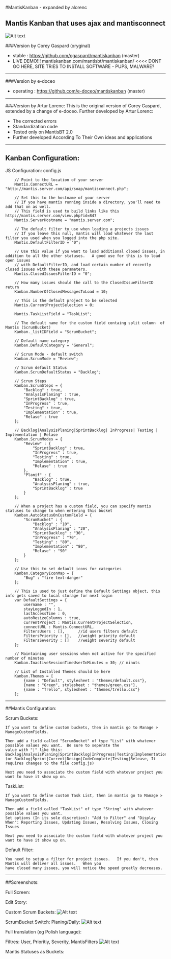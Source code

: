 #MantisKanban - expanded by alorenc

Mantis Kanban that uses ajax and mantisconnect
---

![Alt text](https://raw.github.com/cgaspard/mantiskanban/master/images/mantis_logo.png "Logo")

###Version by Corey Gaspard (oryginal)
* stable : https://github.com/cgaspard/mantiskanban (master)
* LIVE DEMO!!! mantiskanban.com/mantisbt/mantiskanban/ <<<< DONT GO HERE, SITE TRIES TO INSTALL SOFTWARE - PUPS, MALWARE?

---
###Version by e-doceo
* operating	: https://github.com/e-doceo/mantiskanban (master)

---
###Version by Artur Lorenc:
This is the original version of Corey Gaspard, extended by a change of e-doceo. Further developed by Artur Lorenc:
* The corrected errors
* Standardization code
* Tested only on MantisBT 2.0
* Further developed According To Their Own ideas and applications

---
## Kanban Configuration:

JS Configuration: config.js

		// Point to the location of your server
		Mantis.ConnectURL = "http://mantis.server.com/api/soap/mantisconnect.php";

		// Set this to the hostname of your server
		// If you have mantis running inside a directory, you'll need to add that on as well.
		// This field is used to build links like this http://mantis.server.com/view.php?id=847
		Mantis.ServerHostname = "mantis.server.com";

		// The default filter to use when loading a projects issues
		// If you leave this null, mantis will load whatever the last filter you used when you logged into the php site.
		Mantis.DefaultFilterID = "0";

		// Use this value if you want to load additional closed issues, in addition to all the other statuses.   A good use for this is to load open issues
		// with DefaultFilterID, and load certain number of recently closed issues with these parameters.
		Mantis.ClosedIssuesFilterID = "0";

		// How many issues should the call to the ClosedIssueFilterID return
		Kanban.NumberOfClosedMessagesToLoad = 10;

		// This is the default project to be selected
		Mantis.CurrentProjectSelection = 0;

		Mantis.TaskListField = "TaskList";

		// The default name for the custom field containg split column  of Mantis (ScrumBucket)
		Kanban._listIDField = "ScrumBucket";

		// Default name category
		Kanban.DefaultCategory = "General";

		// Scrum Mode - default switch
		Kanban.ScrumMode = "Review";

		// Scrum default Status
		Kanban.ScrumDefaultStatus = "Backlog";

		// Scrum Steps
		Kanban.ScrumSteps = {
			"Backlog" : true,
			"AnalysisPlaning" : true,
			"SprintBacklog" : true,
			"InProgress" : true,
			"Testing" : true,
			"Implementation" : true,
			"Relase" : true
		};

		// Backlog|AnalysisPlaning|SprintBacklog| InProgress| Testing | Implementation | Relase
		Kanban.ScrumModes = {
			"Review" : {
				"SprintBacklog" : true,
				"InProgress" : true,
				"Testing" : true,
				"Implementation" : true,
				"Relase" : true
			},
			"Planif" : {
				"Backlog" : true,
				"AnalysisPlaning" : true,
				"SprintBacklog" : true
			}
		};

		// When a project has a custom field, you can specify mantis statuses to change to when entering this bucket
		Kanban.AutoStatusOnCustomField = {
			"ScrumBucket" : {
				"Backlog" : "10",
				"AnalysisPlaning" : "20",
				"SprintBacklog" : "30",
				"InProgress" : "70",
				"Testing" : "80",
				"Implementation" : "80",
				"Relase" : "90"
			}
		};

		// Use this to set default icons for categories
		Kanban.CategoryIconMap = {
			"Bug" : "fire text-danger"
		};

		// This is used to just define the Default Settings object, this info gets saved to local storage for next login
		var DefaultSettings = {
			username : "",
			stayLoggedIn : 1,
			lastAccessTime : 0,
			autoResizeColumns : true,
			currentProject : Mantis.CurrentProjectSelection,
			connectURL : Mantis.ConnectURL,
			FiltersUsers : [],		//id users filters default
			FiltersPriority : [],	//weight priority default
			FiltersSeverity : []	//weight severity default
		};

		// Maintaining user sessions when not active for the specified number of minutes
		Kanban.InactiveSessionTimeUserInMinutes = 30; // minuts

		// List of Installed Themes should be here
		Kanban.Themes = [
			{name : "Default", stylesheet : "themes/default.css"},
			{name : "Green", stylesheet : "themes/green.css"},
			{name : "Trello", stylesheet : "themes/trello.css"}
		];

---
##Mantis Configuration:

  Scrum Buckets:

    If you want to define custom buckets, then in mantis go to Manage > ManageCustomFields.

    Then add a field called "ScrumBucket" of type "List" with whatever possible values you want.  Be sure to seperate the
    value with "|" like this: Backlog|AnalysisPlaning|SprintBacklog|InProgress|Testing|Implementation|Relase
	(or Backlog|Sprint|Current|Design|CodeComplete|Testing|Release, It requires changes to the file config.js)

    Next you need to associate the custom field with whatever project you want to have it show up on.

  TaskList:

	If you want to define custom Task List, then in mantis go to Manage > ManageCustomFields.

	Then add a field called "TaskList" of type "String" with whatever possible values you want.
	Set options (In its sole discretion): "Add to Filter" and "Display When": Reporting Issues, Updating Issues, Resolving Issues, Closing Issues

	Next you need to associate the custom field with whatever project you want to have it show up on.

  Default Filter:

    You need to setup a filter for project issues.   If you don't, then Mantis will deliver all issues.   When you
    have closed many issues, you will notice the speed greatly decreases.

---
##Screenshots:

Full Screen:

Edit Story:

Custom Scrum Buckets:
![Alt text](https://raw.github.com/alorenc/mantiskanban2/dev/screenshots/screen3.png "Custom Scrum Bucket")

ScrumBucket Switch: Planing/Daily:
![Alt text](https://raw.github.com/alorenc/mantiskanban2/dev/screenshots/screen4.png "Switch ScrumBucket")

Full translation (eg Polish language):

Filtres: User, Prioritiy, Severity, MantisFilters
![Alt text](https://raw.github.com/alorenc/mantiskanban2/dev/screenshots/screen6.png "Filters")

Mantis Statuses as Buckets:
